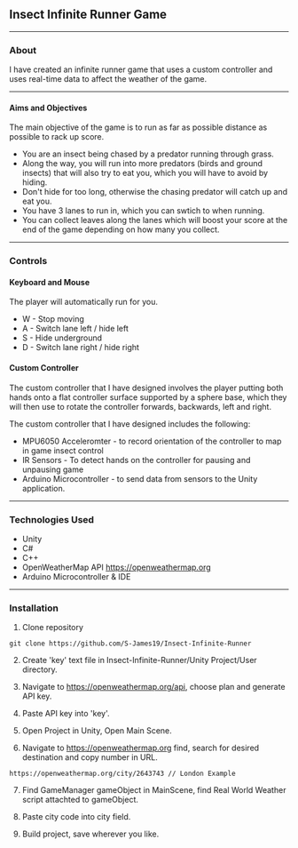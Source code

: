 ## Insect Infinite Runner Game

---

### About

I have created an infinite runner game that uses a custom controller and uses real-time data to affect the weather of the game.

---

#### Aims and Objectives

The main objective of the game is to run as far as possible distance as possible to rack up score.

* You are an insect being chased by a predator running through grass.
* Along the way, you will run into more predators (birds and ground insects) that will also try to eat you, which you will have to avoid by hiding.
* Don't hide for too long, otherwise the chasing predator will catch up and eat you.
* You have 3 lanes to run in, which you can swtich to when running.
* You can collect leaves along the lanes which will boost your score at the end of the game depending on how many you collect.

---

### Controls

#### Keyboard and Mouse

The player will automatically run for you.

* W - Stop moving
* A - Switch lane left / hide left
* S - Hide underground
* D - Switch lane right / hide right

#### Custom Controller

The custom controller that I have designed involves the player putting both hands onto a flat controller surface supported by a sphere base, which they will then use to rotate the controller forwards, backwards, left and right.

The custom controller that I have designed includes the following:

* MPU6050 Acceleromter - to record orientation of the controller to map in game insect control
* IR Sensors - To detect hands on the controller for pausing and unpausing game
* Arduino Microcontroller - to send data from sensors to the Unity application.

---

### Technologies Used

* Unity
* C#
* C++ 
* OpenWeatherMap API https://openweathermap.org
* Arduino Microcontroller & IDE

---

### Installation

1. Clone repository

``` git clone https://github.com/S-James19/Insect-Infinite-Runner ```

2. Create 'key' text file in Insect-Infinite-Runner/Unity Project/User directory.

3. Navigate to https://openweathermap.org/api, choose plan and generate API key.

4. Paste API key into 'key'.

5. Open Project in Unity, Open Main Scene.

6. Navigate to https://openweathermap.org find, search for desired destination and copy number in URL.

``` https://openweathermap.org/city/2643743 // London Example ```

7. Find GameManager gameObject in MainScene, find Real World Weather script attachted to gameObject.

8. Paste city code into city field.

9. Build project, save wherever you like.
